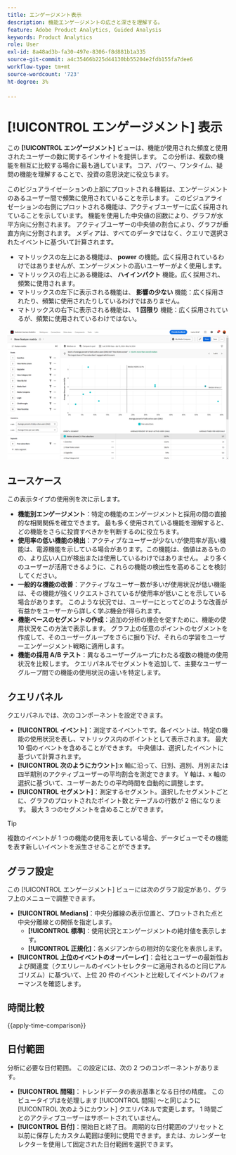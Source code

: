 ```yaml
---
title: エンゲージメント表示
description: 機能エンゲージメントの広さと深さを理解する。
feature: Adobe Product Analytics, Guided Analysis
keywords: Product Analytics
role: User
exl-id: 8a48ad3b-fa30-497e-8306-f8d881b1a335
source-git-commit: a4c35466b225d44130bb55204e2fdb155fa7dee6
workflow-type: tm+mt
source-wordcount: '723'
ht-degree: 3%

---
```


# [!UICONTROL エンゲージメント] 表示

この **[!UICONTROL エンゲージメント]** ビューは、機能が使用された頻度と使用されたユーザーの数に関するインサイトを提供します。 この分析は、複数の機能を相互に比較する場合に最も適しています。 コア、パワー、ワンタイム、疑問の機能を理解することで、投資の意思決定に役立ちます。

このビジュアライゼーションの上部にプロットされる機能は、エンゲージメントのあるユーザー間で頻繁に使用されていることを示します。 このビジュアライゼーションの右側にプロットされる機能は、アクティブユーザーに広く採用されていることを示しています。 機能を使用した中央値の回数により、グラフが水平方向に分割されます。 アクティブユーザーの中央値の割合により、グラフが垂直方向に分割されます。 メディアは、すべてのデータではなく、クエリで選択されたイベントに基づいて計算されます。

* マトリックスの左上にある機能は、 **power** の機能。広く採用されているわけではありませんが、エンゲージメントの高いユーザーがよく使用します。
* マトリックスの右上にある機能は、 **ハイインパクト** 機能。広く採用され、頻繁に使用されます。
* マトリックスの左下に表示される機能は、 **影響の少ない** 機能：広く採用されたり、頻繁に使用されたりしているわけではありません。
* マトリックスの右下に表示される機能は、 **1 回限り** 機能：広く採用されているが、頻繁に使用されているわけではない。

![エンゲージメントのスクリーンショット](../assets/feature-matrix.png)

## ユースケース

この表示タイプの使用例を次に示します。

* **機能別エンゲージメント**：特定の機能のエンゲージメントと採用の間の直接的な相関関係を確立できます。 最も多く使用されている機能を理解すると、どの機能をさらに投資すべきかを判断するのに役立ちます。
* **使用率の低い機能の検出**：アクティブなユーザーが少ないが使用率が高い機能は、電源機能を示している場合があります。この機能は、価値はあるものの、より広い人口が検出または使用しているわけではありません。 より多くのユーザーが活用できるように、これらの機能の検出性を高めることを検討してください。
* **一般的な機能の改善**：アクティブなユーザー数が多いが使用状況が低い機能は、その機能が強くリクエストされているが使用率が低いことを示している場合があります。 このような状況では、ユーザーにとってどのような改善が有益かをユーザーから詳しく学ぶ機会が得られます。
* **機能ベースのセグメントの作成**：追加の分析の機会を促すために、機能の使用状況をこの方法で表示します。 グラフ上の任意のポイントのセグメントを作成して、そのユーザーグループをさらに掘り下げ、それらの学習をユーザーエンゲージメント戦略に適用します。
* **機能の採用 A/B テスト**：異なるユーザーグループにわたる複数の機能の使用状況を比較します。 クエリパネルでセグメントを追加して、主要なユーザーグループ間での機能の使用状況の違いを特定します。

## クエリパネル

クエリパネルでは、次のコンポーネントを設定できます。

* **[!UICONTROL イベント]**：測定するイベントです。各イベントは、特定の機能の使用状況を表し、マトリックス内のポイントとして表示されます。 最大 10 個のイベントを含めることができます。 中央値は、選択したイベントに基づいて計算されます。
* **[!UICONTROL 次のようにカウント]**:x 軸に沿って、日別、週別、月別または四半期別のアクティブユーザーの平均割合を測定できます。 Y 軸は、x 軸の選択に基づいて、ユーザーあたりの平均時間を自動的に調整します。
* **[!UICONTROL セグメント]**：測定するセグメント。選択したセグメントごとに、グラフのプロットされたポイント数とテーブルの行数が 2 倍になります。 最大 3 つのセグメントを含めることができます。

>[!TIP]
>
>複数のイベントが 1 つの機能の使用を表している場合、データビューでその機能を表す新しいイベントを派生させることができます。

## グラフ設定

この [!UICONTROL エンゲージメント] ビューには次のグラフ設定があり、グラフ上のメニューで調整できます。

* **[!UICONTROL Medians]**：中央分離線の表示位置と、プロットされた点と中央分離線との関係を指定します。
   * **[!UICONTROL 標準]**：使用状況とエンゲージメントの絶対値を表示します。
   * **[!UICONTROL 正規化]**：各メジアンからの相対的な変化を表示します。
* **[!UICONTROL 上位のイベントのオーバーレイ]**：会社とユーザーの最新性および関連度（クエリレールのイベントセレクターに適用されるのと同じアルゴリズム）に基づいて、上位 20 件のイベントと比較してイベントのパフォーマンスを確認します。

## 時間比較

{{apply-time-comparison}}

## 日付範囲

分析に必要な日付範囲。 この設定には、次の 2 つのコンポーネントがあります。

* **[!UICONTROL 間隔]**：トレンドデータの表示基準となる日付の精度。 このビュータイプはを処理します [!UICONTROL 間隔] ～と同じように [!UICONTROL 次のようにカウント] クエリパネルで変更します。 1 時間ごとのアクティブユーザーはサポートされていません。
* **[!UICONTROL 日付]**：開始日と終了日。 周期的な日付範囲のプリセットと以前に保存したカスタム範囲は便利に使用できます。または、カレンダーセレクターを使用して固定された日付範囲を選択できます。

